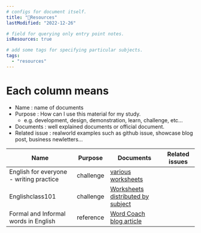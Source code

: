 ```yaml
---
# configs for document itself.
title: "🚚Resources"
lastModified: "2022-12-26"

# field for querying only entry point notes.
isResources: true

# add some tags for specifying particular subjects.
tags:
  - "resources"
---
```

# Each column means
- Name : name of documents
- Purpose : How can I use this material for my study.
	- e.g. development, design, demonstration, learn, challenge, etc...
- Documents : well explained documents or official document.
- Related issue : realworld examples such as github issue, showcase blog post, business newletters...

| Name                                    | Purpose   | Documents                                                                           | Related issues |
| --------------------------------------- | --------- | ----------------------------------------------------------------------------------- | -------------- |
| English for everyone - writing practice | challenge | [various worksheets](https://englishforeveryone.org/Topics/Writing-Practice.html)   |                |
| Englishclass101                         | challenge | [Worksheets distributed by subject](https://www.englishclass101.com/learn-with-pdf) |                |
| Formal and Informal words in English    | reference | [Word Coach blog article](https://www.wordscoach.com/blog/formal-and-informal-words-in-english/)                                                                                    |                |
